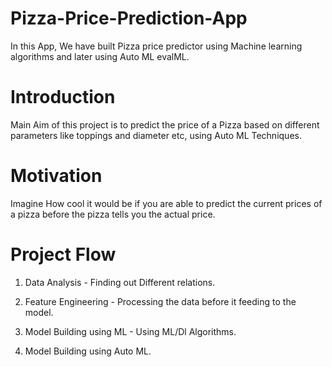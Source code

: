 # Pizza-Price-Prediction-App
In this App, We have built Pizza price predictor using Machine learning algorithms and later using Auto ML evalML.

# Introduction
Main Aim of this project is to predict the price of a Pizza based on different parameters like toppings and diameter etc, using 
Auto ML Techniques.

# Motivation
Imagine How cool it would be if you are able to predict the current prices of a pizza before the pizza tells you the actual price.

# Project Flow

1) Data Analysis - Finding out Different relations.

2) Feature Engineering - Processing the data before it feeding to the model.

3) Model Building using ML - Using ML/Dl Algorithms.

4) Model Building using Auto ML. 
